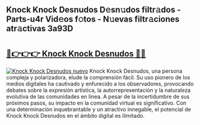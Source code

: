 ## Knock Knock Desnudos D𝚎sn𝚞dos filtr𝚊dos - Parts-u4r Vid𝚎os f𝚘tos - N𝚞evas filtr𝚊ciones atr𝚊ctivas 3a93D

# <h2><a href="http://mb30kbr.tromn.icu/?c=Knock+Knock+Desnudos">🔗👉👉👉 Knock Knock Desnudos 🔗🔗</a></h2>

[![Knock Knock Desnudos nuevo](https://i.imgur.com/pEAQMta.gif)](http://mb30kbr.tromn.icu/?c=Knock+Knock+Desnudos)
Knock Knock Desnudos, una persona compleja y polarizadora, elude la comprensión fácil. Su uso pionero de los medios digitales ha cautivado y enfurecido a los observadores, provocando debates sobre la expresión artística, la autorrepresentación y la naturaleza evolutiva de las comunidades en línea. A pesar de la incertidumbre de sus próximos pasos, su impacto en la comunidad virtual es significativo. Con una determinación inquebrantable y un atractivo innegable, el potencial de Knock Knock Desnudos en el ámbito digital es ilimitado.
